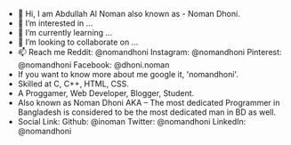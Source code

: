 - 👋 Hi, I am Abdullah Al Noman also known as - Noman Dhoni.
- 👀 I’m interested in ...
- 🌱 I’m currently learning ...
- 💞️ I’m looking to collaborate on ...
- 📫 Reach me  Reddit: @nomandhoni Instagram: @nomandhoni Pinterest: @nomandhoni Facebook: @dhoni.noman
- If you want to know more about me google it, 'nomandhoni'.
- Skilled at C, C++, HTML, CSS.
- A Proggamer, Web Developer, Blogger, Student.
- Also known as Noman Dhoni AKA – The most dedicated Programmer in Bangladesh is considered to be the most dedicated man in BD as well.
- Social Link: Github: @inoman Twitter: @nomandhoni LinkedIn: @nomandhoni 
  
<!---
nomandhoni-cs/nomandhoni-cs is a ✨ special ✨ repository because its `README.md` (this file) appears on your GitHub profile.
You can click the Preview link to take a look at your changes.
--->
